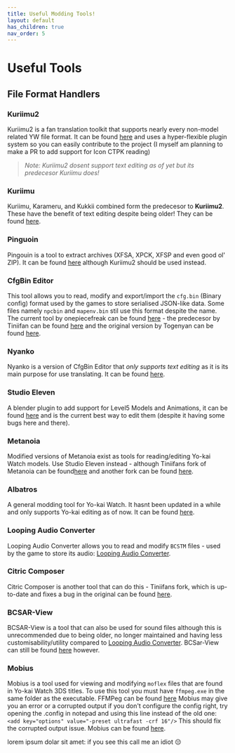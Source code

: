 ```yaml
---
title: Useful Modding Tools!
layout: default
has_children: true
nav_order: 5
---
```


# Useful Tools
## File Format Handlers

### **Kuriimu2**
Kuriimu2 is a fan translation toolkit that supports nearly every non-model related YW file format.
It can be found [here](https://github.com/FanTranslatorsInternational/Kuriimu2) and uses a hyper-flexible plugin system so you can easily contribute to the project (I myself am planning to make a PR to add support for Icon CTPK reading)
> *Note: Kuriimu2 dosent support text editing as of yet but its predecesor Kuriimu does!*

### **Kuriimu**
Kuriimu, Karameru, and Kukkii combined form the predecesor to **Kuriimu2**. These have the benefit of text editing despite being older! They can be found [here](https://github.com/IcySon55/Kuriimu).

### **Pinguoin**
Pingouin is a tool to extract archives (XFSA, XPCK, XFSP and even good ol' ZIP). It can be found [here](https://github.com/Tiniifan/Pingouin) although Kuriimu2 should be used instead.

### **CfgBin Editor**
This tool allows you to read, modify and export/import the `cfg.bin` (Binary config) format used by the games to store serialised JSON-like data. Some files namely `npcbin` and `mapenv.bin` stil use this format despite the name. The current tool by onepiecefreak can be found [here](https://github.com/onepiecefreak3/CfgBinEditor) - the predecesor by Tiniifan can be found [here](https://github.com/Tiniifan/CfgBinEditor) and the original version by Togenyan can be found [here](https://github.com/togenyan/CfgBinEditor).

### **Nyanko**
Nyanko is a version of CfgBin Editor that *only supports text editing* as it is its main purpose for use translating. It can be found [here](https://github.com/Tiniifan/Nyanko).

### **Studio Eleven**
A blender plugin to add support for Level5 Models and Animations, it can be found [here](https://github.com/Tiniifan/studio_eleven) and is the current best way to edit them (despite it having some bugs here and there).

### **Metanoia**
Modified versions of Metanoia exist as tools for reading/editing Yo-kai Watch models. Use Studio Eleven instead - although Tiniifans fork of Metanoia can be found[here](https://github.com/Tiniifan/Metanoia) and another fork can be found [here](https://github.com/YKW-Modding/Metanoia/releases).

### **Albatros**
A general modding tool for Yo-kai Watch. It hasnt been updated in a while and only supports Yo-kai editing as of now. It can be found [here](https://github.com/Tiniifan/Albatross).

### Looping Audio Converter
Looping Audio Converter allows you to read and modify `BCSTM` files - used by the game to store its audio: [Looping Audio Converter](https://github.com/libertyernie/LoopingAudioConverter).

### Citric Composer
Citric Composer is another tool that can do this - Tiniifans fork, which is up-to-date and fixes a bug in the original can be found [here](https://github.com/Tiniifan/Citric-Composer).

### BCSAR-View
BCSAR-View is a tool that can also be used for sound files although this is unrecommended due to being older, no longer maintained and having less customisability/utility compared to [Looping Audio Converter](https://github.com/libertyernie/LoopingAudioConverter). BCSar-View can still be found [here](https://github.com/thane98/BCSAR-View) however.

### Mobius
Mobius is a tool used for viewing and modifying `moflex` files that are found in Yo-kai Watch 3DS titles. 
To use this tool you must have `ffmpeg.exe` in the same folder as the executable. FFMPeg can be found [here](https://ffmpeg.org/download.html)
Mobius may give you an error or a corrupted output if you don't configure the config right, try opening the .config in notepad and using this line instead of the old one: 
`<add key="options" value="-preset ultrafast -crf 16"/>`
This should fix the corrupted output issue.
Mobius can be found [here](https://github.com/AdibSurani/Mobius).

lorem ipsum dolar sit amet: if you see this call me an idiot
😔
